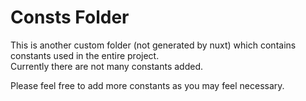 # Consts Folder

This is another custom folder (not generated by nuxt) which contains constants used in the entire project.  
Currently there are not many constants added.

Please feel free to add more constants as you may feel necessary.
